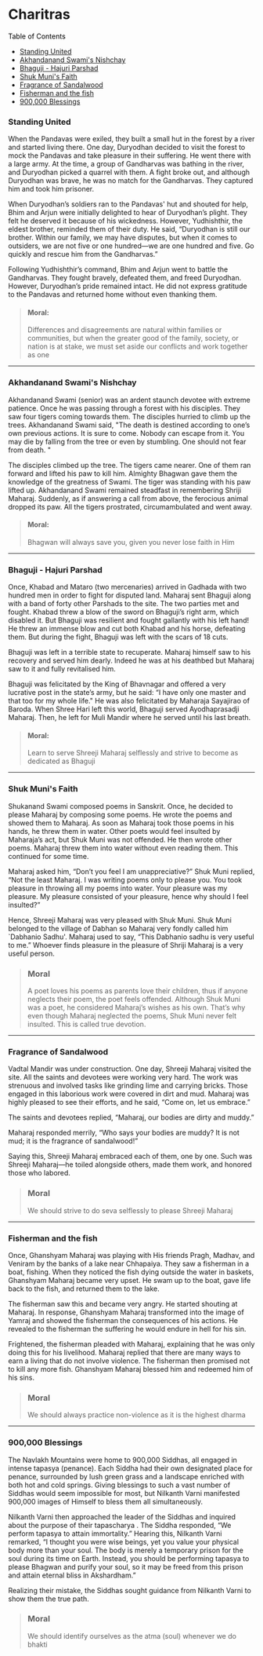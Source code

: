 
# Charitras

<span style="color:black"> Table of Contents</span>

* [Standing United](#standing-united)
* [Akhandanand Swami's Nishchay](#akhandanand-swamis-nishchay)
* [Bhaguji - Hajuri Parshad](#bhaguji---hajuri-parshad)
* [Shuk Muni's Faith](#shuk-munis-faith)
* [Fragrance of Sandalwood](#fragrance-of-sandalwood)
* [Fisherman and the fish](#fisherman-and-the-fish)
* [900,000 Blessings](#900000-blessings)

### Standing United
When the Pandavas were exiled, they built a small hut in the forest by a river and started living there. One day, Duryodhan decided to visit the forest to mock the Pandavas and take pleasure in their suffering. He went there with a large army. At the time, a group of Gandharvas was bathing in the river, and Duryodhan picked a quarrel with them. A fight broke out, and although Duryodhan was brave, he was no match for the Gandharvas. They captured him and took him prisoner.

When Duryodhan’s soldiers ran to the Pandavas' hut and shouted for help, Bhim and Arjun were initially delighted to hear of Duryodhan’s plight. They felt he deserved it because of his wickedness. However, Yudhishthir, the eldest brother, reminded them of their duty. He said, “Duryodhan is still our brother. Within our family, we may have disputes, but when it comes to outsiders, we are not five or one hundred—we are one hundred and five. Go quickly and rescue him from the Gandharvas.”

Following Yudhishthir’s command, Bhim and Arjun went to battle the Gandharvas. They fought bravely, defeated them, and freed Duryodhan. However, Duryodhan’s pride remained intact. He did not express gratitude to the Pandavas and returned home without even thanking them.

> #### Moral: ####
> Differences and disagreements are natural within families or
> communities, but when the greater good of the family, society, or
> nation is at stake, we must set aside our conflicts and work together as one

---

### Akhandanand Swami's Nishchay
Akhandanand Swami (senior) was an ardent staunch devotee with extreme patience. Once he was passing through a forest with his disciples. They saw four tigers coming towards them. The disciples hurried to climb up the trees. Akhandanand Swami said, "The death is destined according to one’s own previous actions. It is sure to come. Nobody can escape from it. You may die by falling from the tree or even by stumbling. One should not fear from death. "

The disciples climbed up the tree. The tigers came nearer. One of them ran forward and lifted his paw to kill him. Almighty Bhagwan gave them the knowledge of the greatness of Swami. The tiger was standing with his paw lifted up. Akhandanand Swami remained steadfast in remembering Shriji Maharaj. Suddenly, as if answering a call from above, the ferocious animal dropped its paw. All the tigers prostrated, circumambulated and went away.

> #### Moral: ###
> Bhagwan will always save you, given you never lose faith in Him  

---
### Bhaguji - Hajuri Parshad
Once, Khabad and Mataro (two mercenaries) arrived in Gadhada with two hundred men in order to fight for disputed land. Maharaj sent Bhaguji along with a band of forty other Parshads to the site. The two parties met and fought. Khabad threw a blow of the sword on Bhaguji’s right arm, which disabled it. But Bhaguji was resilient and fought gallantly with his left hand! He threw an immense blow and cut both Khabad and his horse, defeating them. But during the fight, Bhaguji was left with the scars of 18 cuts.

Bhaguji was left in a terrible state to recuperate. Maharaj himself saw to his recovery and served him dearly. Indeed he was at his deathbed but Maharaj saw to it and fully revitalised him.

Bhaguji was felicitated by the King of Bhavnagar and offered a very lucrative post in the state’s army, but he said: “I have only one master and that too for my whole life." He was also felicitated by Maharaja Sayajirao of Baroda. When Shree Hari left this world, Bhaguji served Ayodhaprasadji Maharaj. Then, he left for Muli Mandir where he served until his last breath.
> #### Moral: ###
> Learn to serve Shreeji Maharaj selflessly and strive to become as dedicated as Bhaguji

---
### Shuk Muni's Faith
Shukanand Swami composed poems in Sanskrit. Once, he decided to please Maharaj by composing some poems. He wrote the poems and showed them to Maharaj. As soon as Maharaj took those poems in his hands, he threw them in water. Other poets would feel insulted by Maharaja’s act, but Shuk Muni was not offended. He then wrote other poems. Maharaj threw them into water without even reading them. This continued for some time.

Maharaj asked him, “Don’t you feel I am unappreciative?” Shuk Muni replied, “Not the least Maharaj. I was writing poems only to please you. You took pleasure in throwing all my poems into water. Your pleasure was my pleasure. My pleasure consisted of your pleasure, hence why should I feel insulted?”

Hence, Shreeji Maharaj was very pleased with Shuk Muni. Shuk Muni belonged to the village of Dabhan so Maharaj very fondly called him `Dabhanio Sadhu'. Maharaj used to say, “This Dabhanio sadhu is very useful to me.” Whoever finds pleasure in the pleasure of Shriji Maharaj is a very useful person.

> ### Moral ### 
> A poet loves his poems as parents love their children, thus if anyone
> neglects their poem, the poet feels offended. Although Shuk Muni was a
> poet, he considered Maharaj’s wishes as his own. That’s why even
> though Maharaj neglected the poems, Shuk Muni never felt insulted.
> This is called true devotion.

---
### Fragrance of Sandalwood
Vadtal Mandir was under construction. One day, Shreeji Maharaj visited the site. All the saints and devotees were working very hard. The work was strenuous and involved tasks like grinding lime and carrying bricks. Those engaged in this laborious work were covered in dirt and mud. Maharaj was highly pleased to see their efforts, and he said, “Come on, let us embrace.”

The saints and devotees replied, “Maharaj, our bodies are dirty and muddy.”

Maharaj responded merrily, “Who says your bodies are muddy? It is not mud; it is the fragrance of sandalwood!”

Saying this, Shreeji Maharaj embraced each of them, one by one. Such was Shreeji Maharaj—he toiled alongside others, made them work, and honored those who labored.

> ### Moral ### 
> We should strive to do seva selflessly to please Shreeji Maharaj

---
### Fisherman and the fish
Once, Ghanshyam Maharaj was playing with His friends Pragh, Madhav, and Veniram by the banks of a lake near Chhapaiya. They saw a fisherman in a boat, fishing. When they noticed the fish dying outside the water in baskets, Ghanshyam Maharaj became very upset. He swam up to the boat, gave life back to the fish, and returned them to the lake.

The fisherman saw this and became very angry. He started shouting at Maharaj. In response, Ghanshyam Maharaj transformed into the image of Yamraj and showed the fisherman the consequences of his actions. He revealed to the fisherman the suffering he would endure in hell for his sin.

Frightened, the fisherman pleaded with Maharaj, explaining that he was only doing this for his livelihood. Maharaj replied that there are many ways to earn a living that do not involve violence. The fisherman then promised not to kill any more fish. Ghanshyam Maharaj blessed him and redeemed him of his sins.

> ### Moral ### 
> We should always practice non-violence as it is the highest dharma

---

### 900,000 Blessings
The Navlakh Mountains were home to 900,000 Siddhas, all engaged in intense tapasya (penance). Each Siddha had their own designated place for penance, surrounded by lush green grass and a landscape enriched with both hot and cold springs. Giving blessings to such a vast number of Siddhas would seem impossible for most, but Nilkanth Varni manifested 900,000 images of Himself to bless them all simultaneously.

Nilkanth Varni then approached the leader of the Siddhas and inquired about the purpose of their tapascharya . The Siddha responded, “We perform tapasya to attain immortality.” Hearing this, Nilkanth Varni remarked, “I thought you were wise beings, yet you value your physical body more than your soul. The body is merely a temporary prison for the soul during its time on Earth. Instead, you should be performing tapasya to please Bhagwan and purify your soul, so it may be freed from this prison and attain eternal bliss in Akshardham.”

Realizing their mistake, the Siddhas sought guidance from Nilkanth Varni to show them the true path.

> ### Moral ### 
> We should identify ourselves as the atma (soul) whenever we do bhakti
